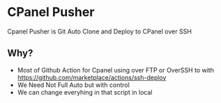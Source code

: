 # CPanel Pusher

Cpanel Pusher is Git Auto Clone and Deploy to CPanel over SSH

## Why?

- Most of Github Action for Cpanel using over FTP or OverSSH to with https://github.com/marketplace/actions/ssh-deploy
- We Need Not Full Auto but with control
- We can change everyhing in that script in local
